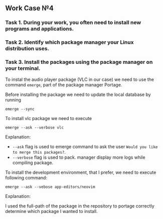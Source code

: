 ## Work Case №4

### Task 1. During your work, you often need to install new programs and applications. 

### Task 2. Identify which package manager your Linux distribution uses.

### Task 3. Install the packages using the package manager on your terminal.

To instal the audio player package (VLC in our case) we need to use the command `emerge`, part of the package manager Portage.

Before installing the package we need to update the local database by running 

```
emerge --sync
```

To install vlc package we need to execute 

```
emerge --ask --verbose vlc
```

Explanation:

- `--ask` flag is used to emerge command to ask the user `Would you like to merge this packages?`. 
- `--verbose` flag is used to pack. manager display more logs while compiling package.

To install the development environment, that I prefer, we need to execute following command:

```
emerge --ask --vebose app-editors/neovim
```

Explanation:

I used the full-path of the package in the repository to portage correctly determine which package I wanted to install.
